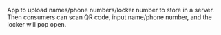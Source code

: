 App to upload names/phone numbers/locker number to store in a server. Then consumers can scan QR code, input name/phone number, and the locker will pop open.
